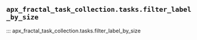 ## `apx_fractal_task_collection.tasks.filter_label_by_size`

::: apx_fractal_task_collection.tasks.filter_label_by_size


